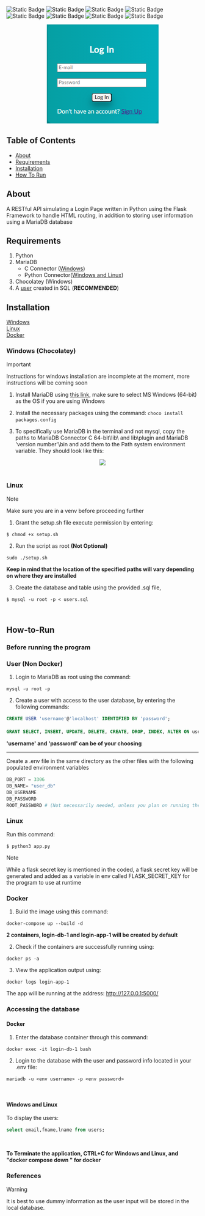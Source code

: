 ![Static Badge](https://img.shields.io/badge/python-3.11-blue?logo=python)
![Static Badge](https://img.shields.io/badge/MySQL-15.1-blue?logo=mysql)
![Static Badge](https://img.shields.io/badge/Flask-3.0.0-blue?logo=flask)
![Static Badge](https://img.shields.io/badge/HTML-grey?logo=html5)
![Static Badge](https://img.shields.io/badge/JavaScript-grey?logo=javascript)
![Static Badge](https://img.shields.io/badge/CSS-grey?logo=css3)
![Static Badge](https://img.shields.io/badge/Jinja-grey?logo=jinja)
![Static Badge](https://img.shields.io/badge/MariaDB-grey?logo=mariadb)


<div align="center">
    <img src="static/imgs/signup.png">
</div>

## Table of Contents
- [About](#About)
- [Requirements](#Requirements)
- [Installation](#Installation)
- [How To Run](#How-To-Run)

## About
A RESTful API simulating a Login Page written in Python using the Flask Framework to handle HTML routing, in addition to storing user information using a MariaDB database


## Requirements
1. Python 
2. MariaDB
    - C Connector ([Windows](https://mariadb.com/downloads/connectors/connectors-data-access/c-connector/))
    - Python Connector([Windows and Linux](https://mariadb.com/docs/server/connect/programming-languages/python/install/#Install_from_PyPI))
3. Chocolatey (Windows)
4. A [user](#User) created in SQL (**RECOMMENDED**)


## Installation
[Windows](#Windows) <br>
[Linux](#Linux) <br>
[Docker](#Docker)



### Windows (Chocolatey)

>[!IMPORTANT]
> Instructions for windows installation are incomplete at the moment, more instructions will be coming soon

1. Install MariaDB using [this link](https://mariadb.com/downloads/community/), make sure to select MS Windows (64-bit) as the OS if you are using Windows

2. Install the necessary packages using the command:
``` choco install packages.config ``` 


3. To specifically use MariaDB in the terminal and not mysql, copy the paths to MariaDB Connector C 64-bit\lib\ and lib\plugin and MariaDB 'version number'\bin and add them to the Path system environment variable. They should look like this:

<div align="center">
<img src= static/imgs/paths.png>
</div>

</br>





### Linux

>[!NOTE]
>Make sure you are in a venv before proceeding further 


1. Grant the setup.sh file execute permission by entering:
```console
$ chmod +x setup.sh
```

2. Run the script as root **(Not Optional)**

```console
sudo ./setup.sh
```

**Keep in mind that the location of the specified paths will vary depending on where they are installed**

3. Create the database and table using the provided .sql file, 
``` console
$ mysql -u root -p < users.sql
```
<br>

## How-to-Run

### Before running the program


### User (Non Docker)

1. Login to MariaDB as root using the command:
```
mysql -u root -p
```

2. Create a user with access to the user database, by entering the following commands:
``` sql
CREATE USER 'username'@'localhost' IDENTIFIED BY 'password';

GRANT SELECT, INSERT, UPDATE, DELETE, CREATE, DROP, INDEX, ALTER ON user_db.* TO 'username'@'localhost';
```

**'username' and 'password' can be of your choosing**

----



Create a .env file in the same directory as the other files with the following populated environment variables
```python
DB_PORT = 3306
DB_NAME= "user_db"
DB_USERNAME
DB_PASSWORD
ROOT_PASSWORD # (Not necessarily needed, unless you plan on running the application in Docker)
```

### Linux

Run this command:

```console
$ python3 app.py
```

>[!NOTE]
> While a flask secret key is mentioned in the coded, a flask secret key will be generated and added as a variable in env called FLASK_SECRET_KEY for the program to use at runtime




### Docker

1. Build the image using this command:
```console
docker-compose up --build -d
```
**2 containers, login-db-1 and login-app-1 will be created by default**

2. Check if the containers are successfully running using:
```console
docker ps -a
```

3. View the application output using:
```console
docker logs login-app-1
```

The app will be running at the address: http://127.0.0.1:5000/





### Accessing the database

#### Docker
1. Enter the database container through this command:
```console
docker exec -it login-db-1 bash
```

2. Login to the database with the user and password info located in your .env file:
```console
mariadb -u <env username> -p <env password>
```
<br>

#### Windows and Linux

To display the users:
``` sql
select email,fname,lname from users;
```

<br>

**To Terminate the application, CTRL+C for Windows and Linux, and "docker compose down " for docker**

### References

[^1]: [Install Python](https://www.python.org/downloads/)

[^2]: [Installing Python for WSL](https://wiki.usask.ca/display/MESH/Installing+Python+and+the+Windows+Subsystem+for+Linux)

[^3]: [Install MariaDB Connector/Python](https://mariadb.com/docs/server/connect/programming-languages/python/install/)


>[!WARNING]
> It is best to use dummy information as the user input will be stored in the local database. 

